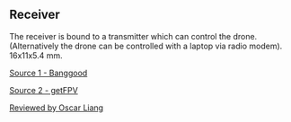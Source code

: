 ## Receiver

The receiver is bound to a transmitter which can control the drone. (Alternatively the drone can be controlled with a laptop via radio modem). 16x11x5.4 mm.

[Source 1 - Banggood](https://www.banggood.com/X-uav-Mini-Talon-EPO-1300mm-Wingspan-V-tail-FPV-Plane-Aircraft-Kit-p-983331.html)

[Source 2 - getFPV](https://www.getfpv.com/frsky-r-xsr-2-4ghz-16ch-accst-micro-receiver-w-s-bus-cppm.html)

[Reviewed by Oscar Liang](https://oscarliang.com/frsky-r-xsr-receiver/)
